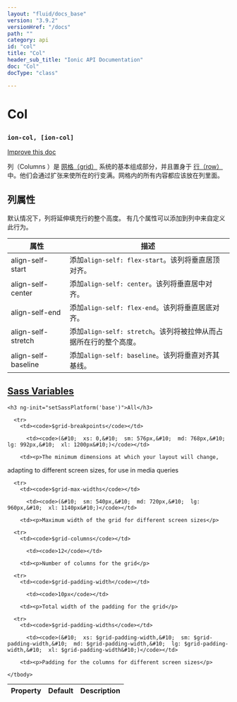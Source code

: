 ```yaml
---
layout: "fluid/docs_base"
version: "3.9.2"
versionHref: "/docs"
path: ""
category: api
id: "col"
title: "Col"
header_sub_title: "Ionic API Documentation"
doc: "Col"
docType: "class"

---
```










<h1 class="api-title">
<a class="anchor" name="col" href="#col"></a>

Col
<h3><code>ion-col, [ion-col]</code></h3>






</h1>

<a class="improve-v2-docs" href="http://github.com/ionic-team/ionic/edit/master/src/components/grid/col.ts#L0">
Improve this doc
</a>






<p>列（Columns ）是 <a href="../Grid">网格（grid）</a> 系统的基本组成部分，并且置身于 <a href="../Row">行（row）</a> 中。他们会通过扩张来使所在的行变满。网格内的所有内容都应该放在列里面。</p>
<h2 id="column-attributes">列属性</h2>
<p>默认情况下，列将延伸填充行的整个高度。
有几个属性可以添加到列中来自定义此行为。</p>

<table>
<thead>
<tr>
<th>属性</th>
<th>描述</th>
</tr>
</thead>
<tbody>
<tr>
<td>align-self-start</td>
<td>添加<code>align-self: flex-start</code>。该列将垂直居顶对齐。</td>
</tr>
<tr>
<td>align-self-center</td>
<td>添加<code>align-self: center</code>。该列将垂直居中对齐。</td>
</tr>
<tr>
<td>align-self-end</td>
<td>添加<code>align-self: flex-end</code>。该列将垂直居底对齐。</td>
</tr>
<tr>
<td>align-self-stretch</td>
<td>添加<code>align-self: stretch</code>。该列将被拉伸从而占据所在行的整个高度。</td>
</tr>
<tr>
<td>align-self-baseline</td>
<td>添加<code>align-self: baseline</code>。该列将垂直对齐其基线。</td>
</tr>
</tbody>
</table>




<!-- @usage tag -->


<!-- @property tags -->



<!-- instance methods on the class -->


  <h2 id="sass-variable-header"><a class="anchor" name="sass-variables" href="#sass-variables">Sass Variables</a></h2>
  <div id="sass-variables" ng-controller="SassToggleCtrl">
  <div class="sass-platform-toggle">
    
    <h3 ng-init="setSassPlatform('base')">All</h3>
    
  </div>


  
  <table ng-show="active === 'base'" id="sass-base" class="table param-table" style="margin:0;">
    <thead>
      <tr>
        <th>Property</th>
        <th>Default</th>
        <th>Description</th>
      </tr>
    </thead>
    <tbody>
      
      <tr>
        <td><code>$grid-breakpoints</code></td>
        
          <td><code>(&#10;  xs: 0,&#10;  sm: 576px,&#10;  md: 768px,&#10;  lg: 992px,&#10;  xl: 1200px&#10;)</code></td>
        
        <td><p>The minimum dimensions at which your layout will change,
adapting to different screen sizes, for use in media queries</p>
</td>
      </tr>
      
      <tr>
        <td><code>$grid-max-widths</code></td>
        
          <td><code>(&#10;  sm: 540px,&#10;  md: 720px,&#10;  lg: 960px,&#10;  xl: 1140px&#10;)</code></td>
        
        <td><p>Maximum width of the grid for different screen sizes</p>
</td>
      </tr>
      
      <tr>
        <td><code>$grid-columns</code></td>
        
          <td><code>12</code></td>
        
        <td><p>Number of columns for the grid</p>
</td>
      </tr>
      
      <tr>
        <td><code>$grid-padding-width</code></td>
        
          <td><code>10px</code></td>
        
        <td><p>Total width of the padding for the grid</p>
</td>
      </tr>
      
      <tr>
        <td><code>$grid-padding-widths</code></td>
        
          <td><code>(&#10;  xs: $grid-padding-width,&#10;  sm: $grid-padding-width,&#10;  md: $grid-padding-width,&#10;  lg: $grid-padding-width,&#10;  xl: $grid-padding-width&#10;)</code></td>
        
        <td><p>Padding for the columns for different screen sizes</p>
</td>
      </tr>
      
    </tbody>
  </table>
  
</div>



<!-- related link --><!-- end content block -->


<!-- end body block -->

